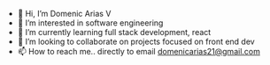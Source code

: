 - 👋 Hi, I’m Domenic Arias V
- 👀 I’m interested in software engineering 
- 🌱 I’m currently learning full stack development, react
- 💞️ I’m looking to collaborate on projects focused on front end dev
- 📫 How to reach me.. directly to email domenicarias21@gmail.com 

<!---
domenic21/domenic21 is a ✨ special ✨ repository because its `README.md` (this file) appears on your GitHub profile.
You can click the Preview link to take a look at your changes.
--->
